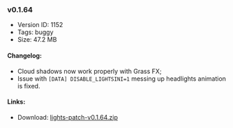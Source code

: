 ### v0.1.64

*   Version ID: 1152
*   Tags: buggy
*   Size: 47.2 MB

#### Changelog:

*   Cloud shadows now work properly with Grass FX;
*   Issue with `[DATA] DISABLE_LIGHTSINI=1` messing up headlights animation is fixed.

#### Links:

*   Download: [lights-patch-v0.1.64.zip](?get=0.1.64)
